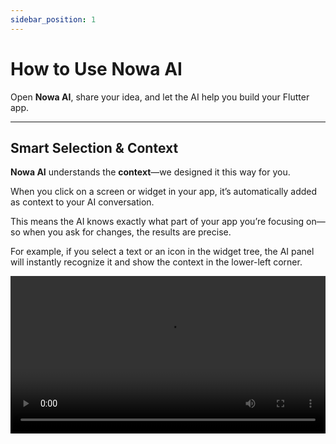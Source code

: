 ```yaml
---
sidebar_position: 1
---
```


# How to Use Nowa AI

Open **Nowa AI**, share your idea, and let the AI help you build your Flutter app.

---

## Smart Selection & Context

**Nowa AI** understands the **context**—we designed it this way for you.

When you click on a screen or widget in your app, it’s automatically added as context to your AI conversation.  

This means the AI knows exactly what part of your app you’re focusing on—so when you ask for changes, the results are precise.  

For example, if you select a text or an icon in the widget tree, the AI panel will instantly recognize it and show the context in the lower-left corner.

<video src="/videos/ai/target.webm" controls width="100%" />

---

## Attaching Screens and Widgets

Sometimes you’ll want to tell the AI, *“Work on this specific thing.”* That’s where attachments come in.  

You can attach an entire screen or just a single widget, and the AI will apply your changes directly there.  

Simply click the **Attach** button in the AI chat panel, then pick what you’d like to attach.  
From there, just describe what you’d like to change, and the AI will do the rest.

<video src="/videos/ai/attach.webm" controls width="100%" />

---

## Attaching Images

Want the AI to design something based on a picture you have in mind?  

You can attach images, and the AI will use them as inspiration—whether that’s generating similar widgets, pages, or just adding extra context.  

Here’s how:  

1. Click the **Attach** button in the AI panel.  
2. Select **Attach Image**.  
3. Choose the image from your computer.  

<video src="/videos/ai/image.webm" controls width="100%" />

---

## Reverting and Replaying Changes

Made a change you don’t like? Don’t worry.  

Just click **Revert changes**, and everything goes back to how it was before.  

And if you change your mind again, you can click **Replay changes** to redo the action instantly.  

<video src="/videos/ai/revert.webm" controls width="100%" />

---

## Starting a Fresh Chat

Sometimes you’ll want to start over with a clean slate. 

To begin a brand new conversation with the AI, click **New Chat**.  

This clears the chat history and context, so you can focus on your next idea without distractions.

<video src="/videos/ai/newchat.webm" controls width="100%" />

---